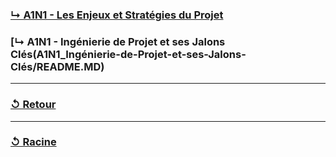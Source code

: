 ### [↳ A1N1 - Les Enjeux et Stratégies du Projet](A1N1_Les-Enjeux-et-Stratégies-du-Projet/README.MD)
### [↳ A1N1 - Ingénierie de Projet et ses Jalons Clés(A1N1_Ingénierie-de-Projet-et-ses-Jalons-Clés/README.MD)
---
### [↺ Retour](../README.MD)
---
### [↺ Racine](../../README.MD)
